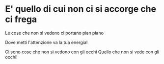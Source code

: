 # E' quello di cui non ci si accorge che ci frega

Le cose che non si vedono ci portano pian piano 

Dove metti l'attenzione va la tua energia!

Ci sono cose che non si vedono con gli occhi Quello che non si vede con gli occhi!
<!--stackedit_data:
eyJoaXN0b3J5IjpbMTcyNzM1OTM1Ml19
-->